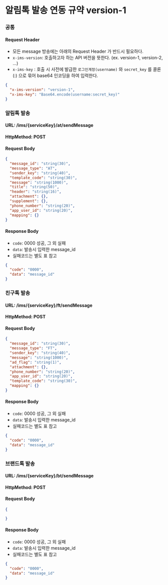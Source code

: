 # 알림톡 발송 연동 규약 version-1
### 공통
#### Request Header
- 모든 message 방송에는 아래의 Request Header 가 반드시 필요하다.
- `x-ims-version`: 호출하고자 하는 API 버전을 뜻한다. (ex. version-1, version-2, ...)
- `x-ims-key` : 호출 시 사전에 발급한 `로그인계정(username)` 와 `secret_key` 를 콜론(:) 으로 묶어 base64 인코딩을 하여 입력한다.
```json
{
  "x-ims-version": "version-1",
  "x-ims-key": "Base64.encode(username:secret_key)"
}
```
### 알림톡 발송
#### URL: /ims/{serviceKey}/at/sendMessage
#### HttpMethod: POST
#### Request Body
```json
{
  "message_id": "string(30)",
  "message_type": "AT",
  "sender_key": "string(40)",
  "template_code": "string(30)",
  "message": "string(1000)",
  "title": "string(50)",
  "header": "string(16)",
  "attachment": {},
  "supplement": {},
  "phone_number": "string(20)",
  "app_user_id": "string(20)",
  "mapping": {}
}
```
#### Response Body
- `code`: 0000 성공, 그 외 실패
- `data`: 발송시 입력한 message_id
- 실패코드는 별도 표 참고
```json
{
  "code": "0000",
  "data": "message_id"
}
```

### 친구톡 발송
#### URL: /ims/{serviceKey}/ft/sendMessage
#### HttpMethod: POST
#### Request Body
```json
{
  "message_id": "string(30)",
  "message_type": "FT",
  "sender_key": "string(40)",
  "message": "string(1000)",
  "ad_flag": "string(1)",
  "attachment": {},
  "phone_number": "string(20)",
  "app_user_id": "string(20)",
  "template_code": "string(30)",
  "mapping": {}
}
```
#### Response Body
- `code`: 0000 성공, 그 외 실패
- `data`: 발송시 입력한 message_id
- 실패코드는 별도 표 참고
```json
{
  "code": "0000",
  "data": "message_id"
}
```

### 브랜드톡 발송
#### URL: /ims/{serviceKey}/bt/sendMessage
#### HttpMethod: POST
#### Request Body
```json
{

}
```
#### Response Body
- `code`: 0000 성공, 그 외 실패
- `data`: 발송시 입력한 message_id 
- 실패코드는 별도 표 참고
```json
{
  "code": "0000",
  "data": "message_id"
}
```